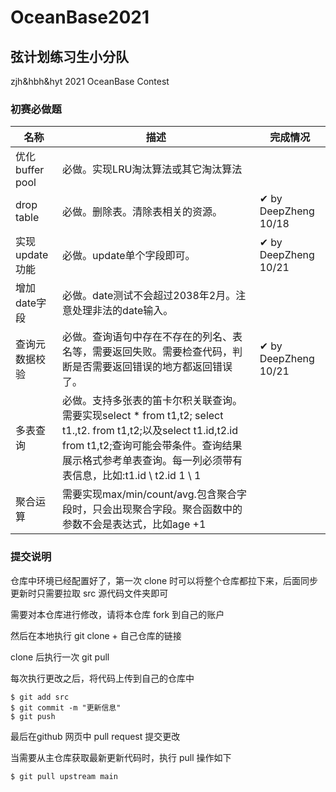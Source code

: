 # OceanBase2021
## 弦计划练习生小分队

zjh&amp;hbh&amp;hyt 2021 OceanBase Contest

### 初赛必做题

|名称 | 描述 | 完成情况|
| ---- | ---- | ---- | 
| 优化 buffer pool|	必做。实现LRU淘汰算法或其它淘汰算法|   |
| drop table  |	必做。删除表。清除表相关的资源。	| ✔ by DeepZheng 10/18|
|实现update功能  |	必做。update单个字段即可。| ✔ by DeepZheng 10/21|
|增加date字段	|必做。date测试不会超过2038年2月。注意处理非法的date输入。|	|
|查询元数据校验|	必做。查询语句中存在不存在的列名、表名等，需要返回失败。需要检查代码，判断是否需要返回错误的地方都返回错误了。| ✔ by DeepZheng 10/21|	
|多表查询	|必做。支持多张表的笛卡尔积关联查询。需要实现select * from t1,t2; select t1.,t2. from t1,t2;以及select t1.id,t2.id from t1,t2;查询可能会带条件。查询结果展示格式参考单表查询。每一列必须带有表信息，比如:t1.id \ t2.id 1 \ 1	| |
|聚合运算|	需要实现max/min/count/avg.包含聚合字段时，只会出现聚合字段。聚合函数中的参数不会是表达式，比如age +1| |


### 提交说明

仓库中环境已经配置好了，第一次 clone 时可以将整个仓库都拉下来，后面同步更新时只需要拉取 src 源代码文件夹即可

需要对本仓库进行修改，请将本仓库 fork 到自己的账户

然后在本地执行 git clone + 自己仓库的链接

clone 后执行一次 git pull

每次执行更改之后，将代码上传到自己的仓库中
```
$ git add src
$ git commit -m "更新信息"
$ git push 
```

最后在github 网页中 pull request 提交更改

当需要从主仓库获取最新更新代码时，执行 pull 操作如下
```
$ git pull upstream main
```